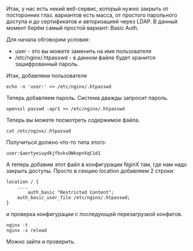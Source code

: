 Итак, у нас есть некий веб-сервис, который нужно закрыть от посторонних глаз. вариантов есть масса, от простого парольного доступа и до сертификатов и авторизацией через LDAP. В данный момент берём самый простой вариант: Basic Auth.

Для начала обговорим условия:

* user - это вы можете заменить на имя пользователя
* /etc/nginx/.htpasswd - в данном файле будет хранится зашифрованный пароль.

Итак, добавляем пользователя

```
echo -n 'user:' >> /etc/nginx/.htpasswd
```

Теперь добавляем пароль. Система дважды запросит пароль.

```
openssl passwd -apr1 >> /etc/nginx/.htpasswd
```

Теперь вы можете посмотреть содержимое файла.

```
cat /etc/nginx/.htpasswd
```
Получиться должно что-то типа этого:

```
user:$aertyeiuydkjfbvksOWkopnXqC1d1
```

А теперь добавим этот файл в конфигурации NginX там, где нам надо закрыть доступы. Просто в секцию location добавляем 2 строки:

```
location / {
    ....
		auth_basic "Restricted Content";
    auth_basic_user_file /etc/nginx/.htpasswd;
}
```

и проверка конфигурации с последующей перезагрузкой конфигов.

```
nginx -t
nginx -s reload
```

Можно зайти и проверить.
